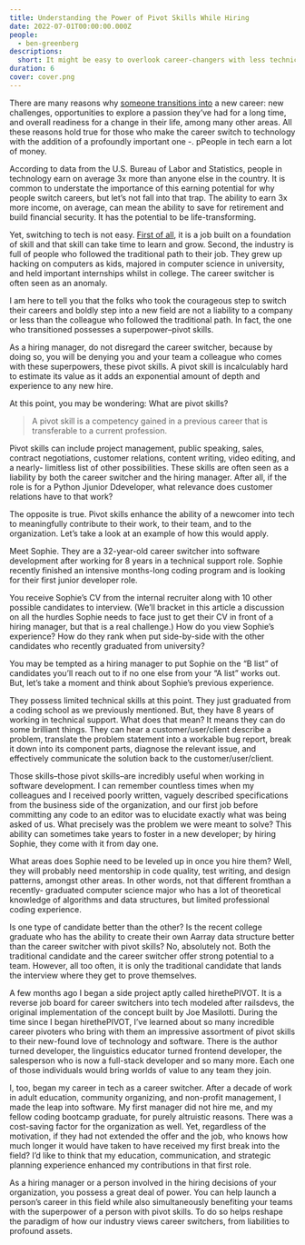 ```yaml
---
title: Understanding the Power of Pivot Skills While Hiring
date: 2022-07-01T00:00:00.000Z
people:
  - ben-greenberg
descriptions:
  short: It might be easy to overlook career-changers with less technical experience. But you're missing out on all they have to offer.
duration: 6
cover: cover.png
---
```


There are many reasons why [someone transitions into](#) a new career: new challenges, opportunities to explore a passion they’ve had for a long time, and overall readiness for a change in their life, among many other areas. All these reasons hold true for those who make the career switch to technology with the addition of a profoundly important one -. pPeople in tech earn a lot of money.

According to data from the U.S. Bureau of Labor and Statistics, people in technology earn on average 3x more than anyone else in the country. It is common to understate the importance of this earning potential for why people switch careers, but let’s not fall into that trap. The ability to earn 3x more income, on average, can mean the ability to save for retirement and build financial security. It has the potential to be life-transforming.

Yet, switching to tech is not easy. [First of all](#), it is a job built on a foundation of skill and that skill can take time to learn and grow. Second, the industry is full of people who followed the traditional path to their job. They grew up hacking on computers as kids, majored in computer science in university, and held important internships whilst in college. The career switcher is often seen as an anomaly.

I am here to tell you that the folks who took the courageous step to switch their careers and boldly step into a new field are not a liability to a company or less than the colleague who followed the traditional path. In fact, the one who transitioned possesses a superpower–pivot skills.

As a hiring manager, do not disregard the career switcher, because by doing so, you will be denying you and your team a colleague who comes with these superpowers, these pivot skills. A pivot skill is incalculably hard to estimate its value as it adds an exponential amount of depth and experience to any new hire.

At this point, you may be wondering: What are pivot skills?

> A pivot skill is a competency gained in a previous career that is transferable to a current profession.

Pivot skills can include project management, public speaking, sales, contract negotiations, customer relations, content writing, video editing, and a nearly- limitless list of other possibilities. These skills are often seen as a liability by both the career switcher and the hiring manager. After all, if the role is for a Python Jjunior Ddeveloper, what relevance does customer relations have to that work?

The opposite is true. Pivot skills enhance the ability of a newcomer into tech to meaningfully contribute to their work, to their team, and to the organization. Let’s take a look at an example of how this would apply.

Meet Sophie. They are a 32-year-old career switcher into software development after working for 8 years in a technical support role. Sophie recently finished an intensive months-long coding program and is looking for their first junior developer role.

You receive Sophie’s CV from the internal recruiter along with 10 other possible candidates to interview. (We’ll bracket in this article a discussion on all the hurdles Sophie needs to face just to get their CV in front of a hiring manager, but that is a real challenge.) How do you view Sophie’s experience? How do they rank when put side-by-side with the other candidates who recently graduated from university?

You may be tempted as a hiring manager to put Sophie on the “B list” of candidates you’ll reach out to if no one else from your “A list” works out. But, let’s take a moment and think about Sophie’s previous experience.

They possess limited technical skills at this point. They just graduated from a coding school as we previously mentioned. But, they have 8 years of working in technical support. What does that mean? It means they can do some brilliant things. They can hear a customer/user/client describe a problem, translate the problem statement into a workable bug report, break it down into its component parts, diagnose the relevant issue, and effectively communicate the solution back to the customer/user/client.

Those skills–those pivot skills–are incredibly useful when working in software development. I can remember countless times when my colleagues and I received poorly written, vaguely described specifications from the business side of the organization, and our first job before committing any code to an editor was to elucidate exactly what was being asked of us. What precisely was the problem we were meant to solve? This ability can sometimes take years to foster in a new developer; by hiring Sophie, they come with it from day one.

What areas does Sophie need to be leveled up in once you hire them? Well, they will probably need mentorship in code quality, test writing, and design patterns, amongst other areas. In other words, not that different fromthan a recently- graduated computer science major who has a lot of theoretical knowledge of algorithms and data structures, but limited professional coding experience.

Is one type of candidate better than the other? Is the recent college graduate who has the ability to create their own Aarray data structure better than the career switcher with pivot skills? No, absolutely not. Both the traditional candidate and the career switcher offer strong potential to a team. However, all too often, it is only the traditional candidate that lands the interview where they get to prove themselves.

A few months ago I began a side project aptly called hirethePIVOT. It is a reverse job board for career switchers into tech modeled after railsdevs, the original implementation of the concept built by Joe Masilotti. During the time since I began hirethePIVOT, I’ve learned about so many incredible career pivoters who bring with them an impressive assortment of pivot skills to their new-found love of technology and software. There is the author turned developer, the linguistics educator turned frontend developer, the salesperson who is now a full-stack developer and so many more. Each one of those individuals would bring worlds of value to any team they join.


I, too, began my career in tech as a career switcher. After a decade of work in adult education, community organizing, and non-profit management, I made the leap into software. My first manager did not hire me, and my fellow coding bootcamp graduate, for purely altruistic reasons. There was a cost-saving factor for the organization as well. Yet, regardless of the motivation, if they had not extended the offer and the job, who knows how much longer it would have taken to have received my first break into the field? I’d like to think that my education, communication, and strategic planning experience enhanced my contributions in that first role.

As a hiring manager or a person involved in the hiring decisions of your organization, you possess a great deal of power. You can help launch a person’s career in this field while also simultaneously benefiting your teams with the superpower of a person with pivot skills. To do so helps reshape the paradigm of how our industry views career switchers, from liabilities to profound assets.
